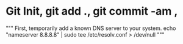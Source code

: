 # Git Init, git add ., git commit -am , 

"""
First, temporarily add a known DNS server to your system.
echo "nameserver 8.8.8.8" | sudo tee /etc/resolv.conf > /dev/null
"""


